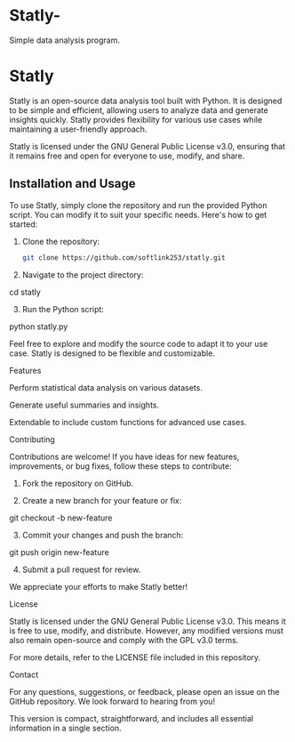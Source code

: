 # Statly-
Simple data analysis program.
# Statly

Statly is an open-source data analysis tool built with Python. It is designed to be simple and efficient, allowing users to analyze data and generate insights quickly. Statly provides flexibility for various use cases while maintaining a user-friendly approach.

Statly is licensed under the GNU General Public License v3.0, ensuring that it remains free and open for everyone to use, modify, and share.

## Installation and Usage

To use Statly, simply clone the repository and run the provided Python script. You can modify it to suit your specific needs. Here's how to get started:

1. Clone the repository:
   ```bash
   git clone https://github.com/softlink253/statly.git

2. Navigate to the project directory:

cd statly


3. Run the Python script:

python statly.py



Feel free to explore and modify the source code to adapt it to your use case. Statly is designed to be flexible and customizable.

Features

Perform statistical data analysis on various datasets.

Generate useful summaries and insights.

Extendable to include custom functions for advanced use cases.


Contributing

Contributions are welcome! If you have ideas for new features, improvements, or bug fixes, follow these steps to contribute:

1. Fork the repository on GitHub.


2. Create a new branch for your feature or fix:

git checkout -b new-feature


3. Commit your changes and push the branch:

git push origin new-feature


4. Submit a pull request for review.



We appreciate your efforts to make Statly better!

License

Statly is licensed under the GNU General Public License v3.0. This means it is free to use, modify, and distribute. However, any modified versions must also remain open-source and comply with the GPL v3.0 terms.

For more details, refer to the LICENSE file included in this repository.

Contact

For any questions, suggestions, or feedback, please open an issue on the GitHub repository. We look forward to hearing from you!

This version is compact, straightforward, and includes all essential information in a single section.
